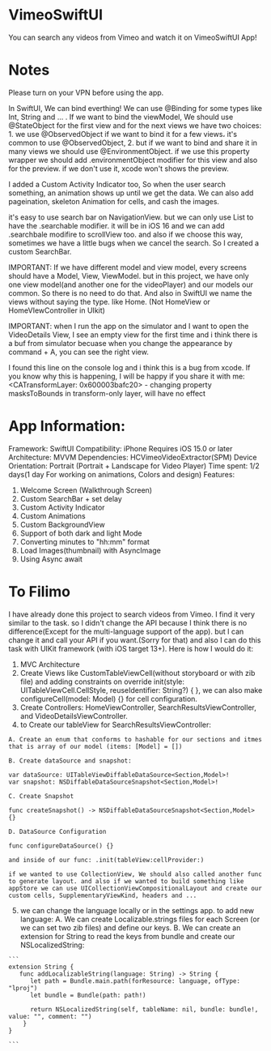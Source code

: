 # VimeoSwiftUI

You can search any videos from Vimeo and watch it on VimeoSwiftUI App!

# Notes

Please turn on your VPN before using the app.

In SwiftUI, We can bind everthing! We can use @Binding for some types like Int, String and ... . If we want to bind the viewModel, We should use @StateObject for the first view and for the next views we have two choices: 1. we use @ObservedObject if we want to bind it for a few views، it's common to use @ObservedObject, 2. but if we want to bind and share it in many views we should use @EnvironmentObject. if we use this property wrapper we should add .environmentObject modifier for this view and also for the preview. if we don't use it, xcode won't shows the preview.

I added a Custom Activity Indicator too, So when the user search something, an animation shows up until we get the data.
We can also add pageination, skeleton Animation for cells, and cash the images.

it's easy to use search bar on NavigationView. but we can only use List to have the .searchable modifier. it will be in iOS 16 and we can add .searchbale modifire to scrollView too. and also if we choose this way, sometimes we have a little bugs when we cancel the search.
So I created a custom SearchBar.

IMPORTANT: If we have different model and view model, every screens should have a Model, View, ViewModel. but in this project, we have only one view model(and another one for the videoPlayer) and our models our common. So there is no need to do that. And also in SwiftUI we name the views without saying the type. like Home. (Not HomeView or HomeVIewController in UIkit)

IMPORTANT: when I run the app on the simulator and I want to open the VideoDetails View, I see an empty view for the first time and i think there is a buf from simulator becuase when you change the appearance by command + A, you can see the right view.

I found this line on the console log and i think this is a bug from xcode. If you know why this is happening, I will be happy if you share it with me:
<CATransformLayer: 0x600003bafc20> - changing property masksToBounds in transform-only layer, will have no effect

# App Information:

Framework: SwiftUI
Compatibility: 
  iPhone 
  Requires iOS 15.0 or later
Architecture: MVVM
Dependencies: HCVimeoVideoExtractor(SPM)
Device Orientation: Portrait (Portrait + Landscape for Video Player)
Time spent: 1/2 days(1 day For working on animations, Colors and design)
Features: 
  1. Welcome Screen (Walkthrough Screen)
  2. Custom SearchBar + set delay
  3. Custom Activity Indicator
  4. Custom Animations
  5. Custom BackgroundView
  6. Support of both dark and light Mode
  7. Converting minutes to "hh:mm" format
  8. Load Images(thumbnail) with AsyncImage
  9. Using Async await 

# To Filimo

I have already done this project to search videos from Vimeo. I find it very similar to the task. so I didn't change the API because I think there is no difference(Except for the multi-language support of the app). but I can change it and call your API if you want.(Sorry for that) and also I can do this task with UIKit framework (with iOS target 13+). Here is how I would do it:
  1. MVC Architecture
  2. Create Views like CustomTableViewCell(without storyboard or with zib file) and adding constraints on 
     override init(style: UITableViewCell.CellStyle, reuseIdentifier: String?) { }, we can also make configureCell(model: Model) {} for cell configuration.
  3. Create Controllers: 
     HomeViewController, SearchResultsViewController, and VideoDetailsViewController.
  4. to Create our tableView for SearchResultsViewController:
   
    A. Create an enum that conforms to hashable for our sections and itmes that is array of our model (items: [Model] = [])
    
    B. Create dataSource and snapshot:

    var dataSource: UITableViewDiffableDataSource<Section,Model>!
    var snapshot: NSDiffableDataSourceSnapshot<Section,Model>!
    
    C. Create Snapshot

    func createSnapshot() -> NSDiffableDataSourceSnapshot<Section,Model> {}
        
    D. DataSource Configuration

    func configureDataSource() {}
    
    and inside of our func: .init(tableView:cellProvider:)
    
    if we wanted to use CollectionView, We should also called another func to generate layout. and also if we wanted to build something like appStore we can use UICollectionViewCompositionalLayout and create our custom cells, SupplementaryViewKind, headers and ...
    
  5. we can change the language locally or in the settings app. to add new language:
     A. We can create Localizable.strings files for each Screen (or we can set two zib files) and define our keys.
     B. We can create an extension for String to read the keys from bundle and create our NSLocalizedString:
     
    ```
    extension String {
       func addLocalizableString(language: String) -> String {
          let path = Bundle.main.path(forResource: language, ofType: "lproj")
          let bundle = Bundle(path: path!)
        
          return NSLocalizedString(self, tableName: nil, bundle: bundle!, value: "", comment: "")
        }
    }

    ```
